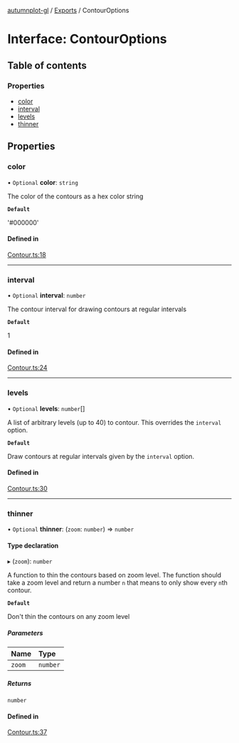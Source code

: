 [autumnplot-gl](../README.md) / [Exports](../modules.md) / ContourOptions

# Interface: ContourOptions

## Table of contents

### Properties

- [color](ContourOptions.md#color)
- [interval](ContourOptions.md#interval)
- [levels](ContourOptions.md#levels)
- [thinner](ContourOptions.md#thinner)

## Properties

### color

• `Optional` **color**: `string`

The color of the contours as a hex color string

**`Default`**

'#000000'

#### Defined in

[Contour.ts:18](https://github.com/tsupinie/autumnplot-gl/blob/f74c7b8/src/Contour.ts#L18)

___

### interval

• `Optional` **interval**: `number`

The contour interval for drawing contours at regular intervals

**`Default`**

1

#### Defined in

[Contour.ts:24](https://github.com/tsupinie/autumnplot-gl/blob/f74c7b8/src/Contour.ts#L24)

___

### levels

• `Optional` **levels**: `number`[]

A list of arbitrary levels (up to 40) to contour. This overrides the `interval` option.

**`Default`**

Draw contours at regular intervals given by the `interval` option.

#### Defined in

[Contour.ts:30](https://github.com/tsupinie/autumnplot-gl/blob/f74c7b8/src/Contour.ts#L30)

___

### thinner

• `Optional` **thinner**: (`zoom`: `number`) => `number`

#### Type declaration

▸ (`zoom`): `number`

A function to thin the contours based on zoom level. The function should take a zoom level and return a number `n` that means to only show every 
`n`th contour.

**`Default`**

Don't thin the contours on any zoom level

##### Parameters

| Name | Type |
| :------ | :------ |
| `zoom` | `number` |

##### Returns

`number`

#### Defined in

[Contour.ts:37](https://github.com/tsupinie/autumnplot-gl/blob/f74c7b8/src/Contour.ts#L37)
